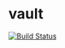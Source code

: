 # vault

[![Build Status](http://integra.mon.es:8081/buildStatus/icon?job=Export/prod)](http://integra.mon.es:8081/view/Los%20Buenos%20/job/Export/job/prod/)